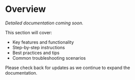 # Overview

*Detailed documentation coming soon.*

This section will cover:
- Key features and functionality
- Step-by-step instructions
- Best practices and tips
- Common troubleshooting scenarios

Please check back for updates as we continue to expand the documentation.
